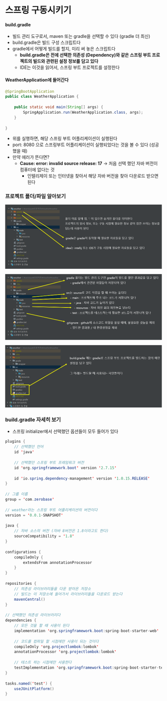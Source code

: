 # 스프링 구동시키기



#### build.gradle

- 빌드 관리 도구로서, maven 또는 gradle을 선택할 수 있다 (gradle 더 최신)
- build.gradle은 빌드 구성 스크립트다
- gradle에서 어떻게 빌드를 할지, 미리 써 놓은 스크립트다
  - **build.gradle은 전에 선택한 의존성 (Dependency)와 같은 스프링 부트 프로젝트의 빌드와 관련된 설정 정보를 담고 있다**
  - IDE는 이것을 읽어서, 스프링 부트 프로젝트를 설정한다





#### WeatherApplication에 들어간다

```java
@SpringBootApplication
public class WeatherApplication {

	public static void main(String[] args) {
		SpringApplication.run(WeatherApplication.class, args);
	}

}
```

- 위를 실행하면, 해당 스프링 부트 어플리케이션이 실행된다
- port: 8080 으로 스프링부트 어플리케이션이 실행되었다는 것을 볼 수 있다 (성공했을 때)
- 만약 에러가 뜬다면?
  - **Cause: error: invalid source release: 17** -> 처음 선택 했던 자바 버전이 컴퓨터에 없다는 것
    - 인텔리제이 또는 인터넷을 찾아서 해당 자바 버전을 찾아 다운로드 받으면 된다







### 프로젝트 폴더/파일 알아보기

![image-20230828112007989](9_제로베이스_스프링부트_구동시키기.assets/image-20230828112007989.png)

![image-20230828112032596](9_제로베이스_스프링부트_구동시키기.assets/image-20230828112032596.png)

![image-20230828112052552](9_제로베이스_스프링부트_구동시키기.assets/image-20230828112052552.png)





### build.gradle 자세히 보기

- 스프링 initializer에서 선택했던 옵션들이 모두 들어가 있다

```java
plugins {
    // 선택했던 언어
	id 'java'
        
    // 선택했던 스프링 부트 프레임워크 버전
	id 'org.springframework.boot' version '2.7.15'
        
	id 'io.spring.dependency-management' version '1.0.15.RELEASE'
}

// 그룹 이름
group = 'com.zerobase'
    
// weather라는 스프링 부트 어플리케이션의 버전이다
version = '0.0.1-SNAPSHOT'

java {
    // 자바 소스의 버전 (자바 8버전은 1.8이라고도 한다)
	sourceCompatibility = '1.8'
}

configurations {
	compileOnly {
		extendsFrom annotationProcessor
	}
}

repositories {
    // 의존성 라이브러리들을 다운 받아온 저장소
    // 빌드는 이 저장소에 들어가서 라이브러리들을 다운로드 받는다
	mavenCentral()
}

// 선택했던 의존성 라이브러리다
dependencies {
    // 모든 것을 할 때 사용이 된다
	implementation 'org.springframework.boot:spring-boot-starter-web'
        
    // 코드를 컴파일 할 시점에만 사용이 되는 것이다
	compileOnly 'org.projectlombok:lombok'
	annotationProcessor 'org.projectlombok:lombok'
        
    // 테스트 하는 시점에만 사용한다
	testImplementation 'org.springframework.boot:spring-boot-starter-test'
}

tasks.named('test') {
	useJUnitPlatform()
}
```

